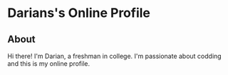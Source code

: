 # Darians's Online Profile

## About 

Hi there! I'm Darian, a freshman in college. I'm passionate about codding and this is my online profile. 